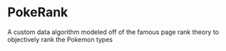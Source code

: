 # PokeRank
A custom data algorithm modeled off of the famous page rank theory to objectively rank the Pokemon types
